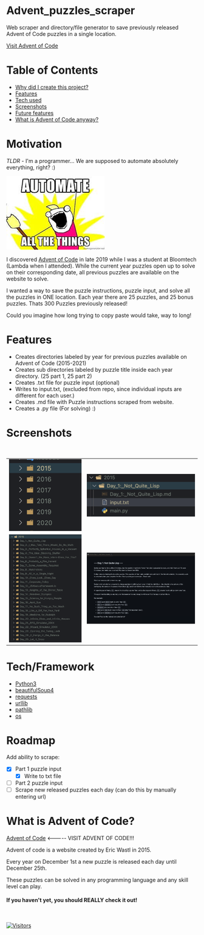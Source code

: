 # Advent_puzzles_scraper

Web scraper and directory/file generator to save previously released Advent of Code puzzles in a single location.
<br>

[Visit Advent of Code](https://adventofcode.com)

# Table of Contents

- [Why did I create this project?](https://github.com/scottmm374/Advent_puzzles_scraper#motivation)
- [Features](https://github.com/scottmm374/Advent_puzzles_scraper#features)
- [Tech used](https://github.com/scottmm374/Advent_puzzles_scraper#techframework)
- [Screenshots](https://github.com/scottmm374/Advent_puzzles_scraper#screenshots)
- [Future features](https://github.com/scottmm374/Advent_puzzles_scraper#roadmap)
- [What is Advent of Code anyway?](https://github.com/scottmm374/Advent_puzzles_scraper#what-is-advent-of-code)

# Motivation

<em>TLDR</em> - I'm a programmer... We are supposed to automate absolutely everything, right? :)

![Alt text](images/download.jpeg)

I discovered [Advent of Code](https://adventofcode.com) in late 2019 while I was a student at Bloomtech (Lambda when I attended).
While the current year puzzles open up to solve on their corresponding date, all previous puzzles are available on the website to solve.

I wanted a way to save the puzzle instructions, puzzle input, and solve all the puzzles in ONE location.
Each year there are 25 puzzles, and 25 bonus puzzles. Thats 300 Puzzles previously released!

Could you imagine how long trying to copy paste would take, way to long!

# Features

- Creates directories labeled by year for previous puzzles available on Advent of Code (2015-2021)
- Creates sub directories labeled by puzzle title inside each year directory. (25 part 1, 25 part 2)
- Creates .txt file for puzzle input (optional)
- Writes to input.txt, (excluded from repo, since individual inputs are different for each user.)
- Creates .md file with Puzzle instructions scraped from website.
- Creates a .py file (For solving) :)

# Screenshots

</table>
<br>

<table width='100%' align='center'>
<tr>
<td><img src='images/year_directories.png'></td>
<td><img src='images/puzzle_file.png'  ></td>

</tr>
<tr>
<td><img src='images/puzzle_sub_directories.png' ></td>
<td><img src='images/puzzle_readme.png'></td>
</tr>
<!-- <td><img src='images/puzzle_file.png' ></td> -->

</tr>
</table>

# Tech/Framework

- [Python3](https://www.python.org/downloads/)
- [beautifulSoup4](https://pypi.org/project/beautifulsoup4/)
- [requests](https://pypi.org/project/requests/)
- [urllib](https://docs.python.org/3/library/urllib.html)
- [pathlib](https://docs.python.org/3/library/pathlib.html)
- [os](https://docs.python.org/3/library/os.html)

# Roadmap

Add ability to scrape:

- [x] Part 1 puzzle input
  - [x] Write to txt file
- [ ] Part 2 puzzle input
- [ ] Scrape new released puzzles each day (can do this by manually entering url)

# What is Advent of Code?

[Advent of Code](https://adventofcode.com) <----- VISIT ADVENT OF CODE!!!

Advent of code is a website created by Eric Wastl in 2015.

Every year on December 1st a new puzzle is released each day until December 25th.

These puzzles can be solved in any programming language and any skill level can play.

#### If you haven't yet, you should REALLY check it out!

<br>

[![Visitors](https://api.visitorbadge.io/api/visitors?path=https%3A%2F%2Fgithub.com%2Fscottmm374%2FAdvent_puzzles_scraper&label=Visitors&labelColor=%23697689&countColor=%23dce775&style=flat-square&labelStyle=upper)](https://visitorbadge.io/status?path=https%3A%2F%2Fgithub.com%2Fscottmm374%2FAdvent_puzzles_scraper)
